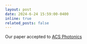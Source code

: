```yaml
---
layout: post
date: 2024-6-24 15:59:00-0400
inline: true
related_posts: false
---
```


Our paper accepted to <a href="https://pubs.acs.org/doi/full/10.1021/acsphotonics.4c00602?casa_token=x1f71yy-fbQAAAAA%3AdHH_iLm_NXQuKth5uBvXy5lwFWc6KM82yWu5-2B2u0vqgiq8xxCv4_GSS-uxDJLb8vJigrEvDjl1La8">ACS Photonics</a>
